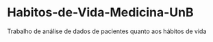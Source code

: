 # Habitos-de-Vida-Medicina-UnB
Trabalho de análise de dados de pacientes quanto aos hábitos de vida
